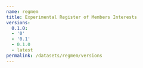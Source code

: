```yaml
---
name: regmem
title: Experimental Register of Members Interests
versions:
  0.1.0:
  - '0'
  - '0.1'
  - 0.1.0
  - latest
permalink: /datasets/regmem/versions
---
```

